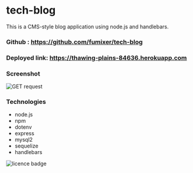# tech-blog

This is a CMS-style blog application using node.js and handlebars.

### Github : https://github.com/fumixer/tech-blog

### Deployed link: https://thawing-plains-84636.herokuapp.com


### Screenshot
![GET request](./asset/)



### Technologies

* node.js
* npm
* dotenv
* express
* mysql2
* sequelize
* handlebars

![licence badge](https://img.shields.io/badge/license-MIT-orange.png)
